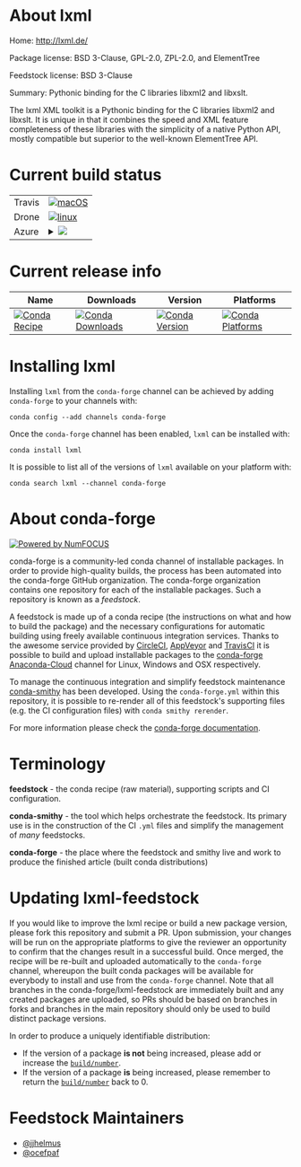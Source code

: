 About lxml
==========

Home: http://lxml.de/

Package license: BSD 3-Clause, GPL-2.0, ZPL-2.0, and ElementTree

Feedstock license: BSD 3-Clause

Summary: Pythonic binding for the C libraries libxml2 and libxslt.

The lxml XML toolkit is a Pythonic binding for the C libraries libxml2 and
libxslt. It is unique in that it combines the speed and XML feature
completeness of these libraries with the simplicity of a native Python API,
mostly compatible but superior to the well-known ElementTree API.


Current build status
====================


<table><tr>
    <td>Travis</td>
    <td>
      <a href="https://travis-ci.com/conda-forge/lxml-feedstock">
        <img alt="macOS" src="https://img.shields.io/travis/com/conda-forge/lxml-feedstock/master.svg?label=macOS">
      </a>
    </td>
  </tr><tr>
    <td>Drone</td>
    <td>
      <a href="https://cloud.drone.io/conda-forge/lxml-feedstock">
        <img alt="linux" src="https://img.shields.io/drone/build/conda-forge/master.svg?label=Linux">
      </a>
    </td>
  </tr>
    
  <tr>
    <td>Azure</td>
    <td>
      <details>
        <summary>
          <a href="https://dev.azure.com/conda-forge/feedstock-builds/_build/latest?definitionId=604&branchName=master">
            <img src="https://dev.azure.com/conda-forge/feedstock-builds/_apis/build/status/lxml-feedstock?branchName=master">
          </a>
        </summary>
        <table>
          <thead><tr><th>Variant</th><th>Status</th></tr></thead>
          <tbody><tr>
              <td>linux_aarch64_python3.6.____73_pypy</td>
              <td>
                <a href="https://dev.azure.com/conda-forge/feedstock-builds/_build/latest?definitionId=604&branchName=master">
                  <img src="https://dev.azure.com/conda-forge/feedstock-builds/_apis/build/status/lxml-feedstock?branchName=master&jobName=linux&configuration=linux_aarch64_python3.6.____73_pypy" alt="variant">
                </a>
              </td>
            </tr><tr>
              <td>linux_aarch64_python3.6.____cpython</td>
              <td>
                <a href="https://dev.azure.com/conda-forge/feedstock-builds/_build/latest?definitionId=604&branchName=master">
                  <img src="https://dev.azure.com/conda-forge/feedstock-builds/_apis/build/status/lxml-feedstock?branchName=master&jobName=linux&configuration=linux_aarch64_python3.6.____cpython" alt="variant">
                </a>
              </td>
            </tr><tr>
              <td>linux_aarch64_python3.7.____cpython</td>
              <td>
                <a href="https://dev.azure.com/conda-forge/feedstock-builds/_build/latest?definitionId=604&branchName=master">
                  <img src="https://dev.azure.com/conda-forge/feedstock-builds/_apis/build/status/lxml-feedstock?branchName=master&jobName=linux&configuration=linux_aarch64_python3.7.____cpython" alt="variant">
                </a>
              </td>
            </tr><tr>
              <td>linux_aarch64_python3.8.____cpython</td>
              <td>
                <a href="https://dev.azure.com/conda-forge/feedstock-builds/_build/latest?definitionId=604&branchName=master">
                  <img src="https://dev.azure.com/conda-forge/feedstock-builds/_apis/build/status/lxml-feedstock?branchName=master&jobName=linux&configuration=linux_aarch64_python3.8.____cpython" alt="variant">
                </a>
              </td>
            </tr><tr>
              <td>linux_ppc64le_python3.6.____73_pypy</td>
              <td>
                <a href="https://dev.azure.com/conda-forge/feedstock-builds/_build/latest?definitionId=604&branchName=master">
                  <img src="https://dev.azure.com/conda-forge/feedstock-builds/_apis/build/status/lxml-feedstock?branchName=master&jobName=linux&configuration=linux_ppc64le_python3.6.____73_pypy" alt="variant">
                </a>
              </td>
            </tr><tr>
              <td>linux_ppc64le_python3.6.____cpython</td>
              <td>
                <a href="https://dev.azure.com/conda-forge/feedstock-builds/_build/latest?definitionId=604&branchName=master">
                  <img src="https://dev.azure.com/conda-forge/feedstock-builds/_apis/build/status/lxml-feedstock?branchName=master&jobName=linux&configuration=linux_ppc64le_python3.6.____cpython" alt="variant">
                </a>
              </td>
            </tr><tr>
              <td>linux_ppc64le_python3.7.____cpython</td>
              <td>
                <a href="https://dev.azure.com/conda-forge/feedstock-builds/_build/latest?definitionId=604&branchName=master">
                  <img src="https://dev.azure.com/conda-forge/feedstock-builds/_apis/build/status/lxml-feedstock?branchName=master&jobName=linux&configuration=linux_ppc64le_python3.7.____cpython" alt="variant">
                </a>
              </td>
            </tr><tr>
              <td>linux_ppc64le_python3.8.____cpython</td>
              <td>
                <a href="https://dev.azure.com/conda-forge/feedstock-builds/_build/latest?definitionId=604&branchName=master">
                  <img src="https://dev.azure.com/conda-forge/feedstock-builds/_apis/build/status/lxml-feedstock?branchName=master&jobName=linux&configuration=linux_ppc64le_python3.8.____cpython" alt="variant">
                </a>
              </td>
            </tr><tr>
              <td>linux_python2.7.____cpython</td>
              <td>
                <a href="https://dev.azure.com/conda-forge/feedstock-builds/_build/latest?definitionId=604&branchName=master">
                  <img src="https://dev.azure.com/conda-forge/feedstock-builds/_apis/build/status/lxml-feedstock?branchName=master&jobName=linux&configuration=linux_python2.7.____cpython" alt="variant">
                </a>
              </td>
            </tr><tr>
              <td>linux_python3.6.____73_pypy</td>
              <td>
                <a href="https://dev.azure.com/conda-forge/feedstock-builds/_build/latest?definitionId=604&branchName=master">
                  <img src="https://dev.azure.com/conda-forge/feedstock-builds/_apis/build/status/lxml-feedstock?branchName=master&jobName=linux&configuration=linux_python3.6.____73_pypy" alt="variant">
                </a>
              </td>
            </tr><tr>
              <td>linux_python3.6.____cpython</td>
              <td>
                <a href="https://dev.azure.com/conda-forge/feedstock-builds/_build/latest?definitionId=604&branchName=master">
                  <img src="https://dev.azure.com/conda-forge/feedstock-builds/_apis/build/status/lxml-feedstock?branchName=master&jobName=linux&configuration=linux_python3.6.____cpython" alt="variant">
                </a>
              </td>
            </tr><tr>
              <td>linux_python3.7.____cpython</td>
              <td>
                <a href="https://dev.azure.com/conda-forge/feedstock-builds/_build/latest?definitionId=604&branchName=master">
                  <img src="https://dev.azure.com/conda-forge/feedstock-builds/_apis/build/status/lxml-feedstock?branchName=master&jobName=linux&configuration=linux_python3.7.____cpython" alt="variant">
                </a>
              </td>
            </tr><tr>
              <td>linux_python3.8.____cpython</td>
              <td>
                <a href="https://dev.azure.com/conda-forge/feedstock-builds/_build/latest?definitionId=604&branchName=master">
                  <img src="https://dev.azure.com/conda-forge/feedstock-builds/_apis/build/status/lxml-feedstock?branchName=master&jobName=linux&configuration=linux_python3.8.____cpython" alt="variant">
                </a>
              </td>
            </tr><tr>
              <td>osx_python2.7.____cpython</td>
              <td>
                <a href="https://dev.azure.com/conda-forge/feedstock-builds/_build/latest?definitionId=604&branchName=master">
                  <img src="https://dev.azure.com/conda-forge/feedstock-builds/_apis/build/status/lxml-feedstock?branchName=master&jobName=osx&configuration=osx_python2.7.____cpython" alt="variant">
                </a>
              </td>
            </tr><tr>
              <td>osx_python3.6.____73_pypy</td>
              <td>
                <a href="https://dev.azure.com/conda-forge/feedstock-builds/_build/latest?definitionId=604&branchName=master">
                  <img src="https://dev.azure.com/conda-forge/feedstock-builds/_apis/build/status/lxml-feedstock?branchName=master&jobName=osx&configuration=osx_python3.6.____73_pypy" alt="variant">
                </a>
              </td>
            </tr><tr>
              <td>osx_python3.6.____cpython</td>
              <td>
                <a href="https://dev.azure.com/conda-forge/feedstock-builds/_build/latest?definitionId=604&branchName=master">
                  <img src="https://dev.azure.com/conda-forge/feedstock-builds/_apis/build/status/lxml-feedstock?branchName=master&jobName=osx&configuration=osx_python3.6.____cpython" alt="variant">
                </a>
              </td>
            </tr><tr>
              <td>osx_python3.7.____cpython</td>
              <td>
                <a href="https://dev.azure.com/conda-forge/feedstock-builds/_build/latest?definitionId=604&branchName=master">
                  <img src="https://dev.azure.com/conda-forge/feedstock-builds/_apis/build/status/lxml-feedstock?branchName=master&jobName=osx&configuration=osx_python3.7.____cpython" alt="variant">
                </a>
              </td>
            </tr><tr>
              <td>osx_python3.8.____cpython</td>
              <td>
                <a href="https://dev.azure.com/conda-forge/feedstock-builds/_build/latest?definitionId=604&branchName=master">
                  <img src="https://dev.azure.com/conda-forge/feedstock-builds/_apis/build/status/lxml-feedstock?branchName=master&jobName=osx&configuration=osx_python3.8.____cpython" alt="variant">
                </a>
              </td>
            </tr><tr>
              <td>win_c_compilervs2008python2.7.____cpython</td>
              <td>
                <a href="https://dev.azure.com/conda-forge/feedstock-builds/_build/latest?definitionId=604&branchName=master">
                  <img src="https://dev.azure.com/conda-forge/feedstock-builds/_apis/build/status/lxml-feedstock?branchName=master&jobName=win&configuration=win_c_compilervs2008python2.7.____cpython" alt="variant">
                </a>
              </td>
            </tr><tr>
              <td>win_c_compilervs2015python3.6.____cpython</td>
              <td>
                <a href="https://dev.azure.com/conda-forge/feedstock-builds/_build/latest?definitionId=604&branchName=master">
                  <img src="https://dev.azure.com/conda-forge/feedstock-builds/_apis/build/status/lxml-feedstock?branchName=master&jobName=win&configuration=win_c_compilervs2015python3.6.____cpython" alt="variant">
                </a>
              </td>
            </tr><tr>
              <td>win_c_compilervs2015python3.7.____cpython</td>
              <td>
                <a href="https://dev.azure.com/conda-forge/feedstock-builds/_build/latest?definitionId=604&branchName=master">
                  <img src="https://dev.azure.com/conda-forge/feedstock-builds/_apis/build/status/lxml-feedstock?branchName=master&jobName=win&configuration=win_c_compilervs2015python3.7.____cpython" alt="variant">
                </a>
              </td>
            </tr><tr>
              <td>win_c_compilervs2015python3.8.____cpython</td>
              <td>
                <a href="https://dev.azure.com/conda-forge/feedstock-builds/_build/latest?definitionId=604&branchName=master">
                  <img src="https://dev.azure.com/conda-forge/feedstock-builds/_apis/build/status/lxml-feedstock?branchName=master&jobName=win&configuration=win_c_compilervs2015python3.8.____cpython" alt="variant">
                </a>
              </td>
            </tr>
          </tbody>
        </table>
      </details>
    </td>
  </tr>
</table>

Current release info
====================

| Name | Downloads | Version | Platforms |
| --- | --- | --- | --- |
| [![Conda Recipe](https://img.shields.io/badge/recipe-lxml-green.svg)](https://anaconda.org/conda-forge/lxml) | [![Conda Downloads](https://img.shields.io/conda/dn/conda-forge/lxml.svg)](https://anaconda.org/conda-forge/lxml) | [![Conda Version](https://img.shields.io/conda/vn/conda-forge/lxml.svg)](https://anaconda.org/conda-forge/lxml) | [![Conda Platforms](https://img.shields.io/conda/pn/conda-forge/lxml.svg)](https://anaconda.org/conda-forge/lxml) |

Installing lxml
===============

Installing `lxml` from the `conda-forge` channel can be achieved by adding `conda-forge` to your channels with:

```
conda config --add channels conda-forge
```

Once the `conda-forge` channel has been enabled, `lxml` can be installed with:

```
conda install lxml
```

It is possible to list all of the versions of `lxml` available on your platform with:

```
conda search lxml --channel conda-forge
```


About conda-forge
=================

[![Powered by NumFOCUS](https://img.shields.io/badge/powered%20by-NumFOCUS-orange.svg?style=flat&colorA=E1523D&colorB=007D8A)](http://numfocus.org)

conda-forge is a community-led conda channel of installable packages.
In order to provide high-quality builds, the process has been automated into the
conda-forge GitHub organization. The conda-forge organization contains one repository
for each of the installable packages. Such a repository is known as a *feedstock*.

A feedstock is made up of a conda recipe (the instructions on what and how to build
the package) and the necessary configurations for automatic building using freely
available continuous integration services. Thanks to the awesome service provided by
[CircleCI](https://circleci.com/), [AppVeyor](https://www.appveyor.com/)
and [TravisCI](https://travis-ci.com/) it is possible to build and upload installable
packages to the [conda-forge](https://anaconda.org/conda-forge)
[Anaconda-Cloud](https://anaconda.org/) channel for Linux, Windows and OSX respectively.

To manage the continuous integration and simplify feedstock maintenance
[conda-smithy](https://github.com/conda-forge/conda-smithy) has been developed.
Using the ``conda-forge.yml`` within this repository, it is possible to re-render all of
this feedstock's supporting files (e.g. the CI configuration files) with ``conda smithy rerender``.

For more information please check the [conda-forge documentation](https://conda-forge.org/docs/).

Terminology
===========

**feedstock** - the conda recipe (raw material), supporting scripts and CI configuration.

**conda-smithy** - the tool which helps orchestrate the feedstock.
                   Its primary use is in the construction of the CI ``.yml`` files
                   and simplify the management of *many* feedstocks.

**conda-forge** - the place where the feedstock and smithy live and work to
                  produce the finished article (built conda distributions)


Updating lxml-feedstock
=======================

If you would like to improve the lxml recipe or build a new
package version, please fork this repository and submit a PR. Upon submission,
your changes will be run on the appropriate platforms to give the reviewer an
opportunity to confirm that the changes result in a successful build. Once
merged, the recipe will be re-built and uploaded automatically to the
`conda-forge` channel, whereupon the built conda packages will be available for
everybody to install and use from the `conda-forge` channel.
Note that all branches in the conda-forge/lxml-feedstock are
immediately built and any created packages are uploaded, so PRs should be based
on branches in forks and branches in the main repository should only be used to
build distinct package versions.

In order to produce a uniquely identifiable distribution:
 * If the version of a package **is not** being increased, please add or increase
   the [``build/number``](https://conda.io/docs/user-guide/tasks/build-packages/define-metadata.html#build-number-and-string).
 * If the version of a package **is** being increased, please remember to return
   the [``build/number``](https://conda.io/docs/user-guide/tasks/build-packages/define-metadata.html#build-number-and-string)
   back to 0.

Feedstock Maintainers
=====================

* [@jjhelmus](https://github.com/jjhelmus/)
* [@ocefpaf](https://github.com/ocefpaf/)

